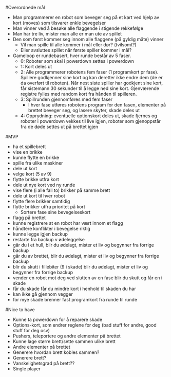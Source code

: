 #Overordnede mål
- Man programmerer en robot som beveger seg på et kart ved hjelp av kort (moves) som tilsvarer enkle bevegelser
- Man vinner ved å besøke alle flaggende i stigende rekkefølge
- Man har tre liv, mister man alle er man ute av spillet
- Den som først kommer seg innom alle flaggene (på gyldig måte) vinner
   - Vil man spille til alle kommer i mål eller dør? (tvilsomt?)
   - Eller avsluttes spillet når første spiller kommer i mål?
- Gameloop er rundebasert, hver runde består av 5 faser.
    - 0: Roboter som skal i powerdown settes i powerdown
    - 1: Kort deles ut
    - 2: Alle programmerer robotens fem faser (1 programkort pr fase). Spillere godkjenner sine kort og kan deretter ikke endre dem (de er da overført til roboten). Når nest siste spiller har godkjent sine kort, får sistemann 30 sekunder til å legge ned sine kort. Gjenværende registre fylles med random kort fra hånden til spilleren.
    - 3: Spillrunden gjennomføres med fem faser
        - I hver fase utføres robotens program for den fasen, elementer på brettet beveger seg, og lasere skyter, skade deles ut
    - 4: Opprydning: eventuelle optionskort deles ut, skade fjernes og roboter i powerdown vekkes til live igjen, roboter som gjenoppstår fra de døde settes ut på brettet igjen

#MVP

- ha et spillebrett
- vise en brikke
- kunne flytte en brikke
- spille fra ulike maskiner
- dele ut kort
- velge kort (5 av 9)
- flytte brikke utfra kort
- dele ut nye kort ved ny runde
- vise flere (i alle fall to) brikker på samme brett
- dele ut kort til hver robot
- flytte flere brikker samtidig
- flytte brikker utfra prioritet på kort
    - Sortere fase sine bevegelseskort
- flagg på brettet
- kunne registrere at en robot har vært innom et flagg
- håndtere konflikter i bevegelse riktig
- kunne legge igjen backup
- restarte fra backup v ødeleggelse
- går du i et hull, blir du ødelagt, mister et liv og begynner fra forrige backup
- går du av brettet, blir du ødelagt, mister et liv og begynner fra forrige backup
- blir du skutt i fillebiter (9 i skade) blir du ødelagt, mister et liv og begynner fra forrige backup
- vender en robot mot deg ved slutten av en fase blir du skutt og får en i skade
- får du skade får du mindre kort i henhold til skaden du har
- kan ikke gå gjennom vegger
- for mye skade brenner fast programkort fra runde til runde



#Nice to have
- Kunne ta powerdown for å reparere skade
- Options-kort, som endrer reglene for deg (bad stuff for andre, good stuff for deg osv)
- Pushers, teleportere og andre elementer på brettet
- Kunne lage større brett/sette sammen ulike brett
- Andre elementer på brettet
- Generere hvordan brett kobles sammen?
- Generere brett?
- Vanskelighetsgrad på brett??
- Single player